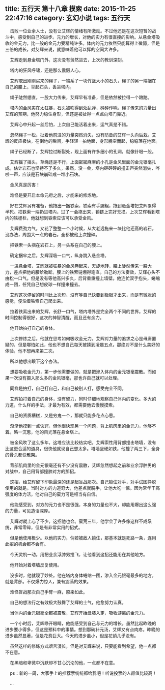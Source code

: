 title: 五行天 第十八章 摸索
date: 2015-11-25 22:47:16
category: 玄幻小说
tags: 五行天
---
&nbsp;&nbsp;&nbsp;&nbsp;击败一位业余人士，没有让艾辉的情绪有所激动。不过他还是在这次短暂的战斗中，感受到自己的进步。元力的增长，对他的实力有很直接的影响。从悬金塔吸收的金元力，比一般的金元力要精纯许多。体内的元力依然只能算得上微弱，但是三倍的成长，对艾辉来说，就意味着他可以挥的空间大许多。

&nbsp;&nbsp;&nbsp;&nbsp;艾辉走到悬金塔门外，这次没有贸然进去，上次的教训深刻。

&nbsp;&nbsp;&nbsp;&nbsp;塔内的狂风呼啸，还是那么震慑人心。

&nbsp;&nbsp;&nbsp;&nbsp;艾辉取出刚刚买来的绳子，一端系了一块竹篮大小的石头，绳子的另一端捆在自己的腰上。举起石头，丢进塔内。

&nbsp;&nbsp;&nbsp;&nbsp;绳子陡然绷直，一股大力传来，艾辉早有准备，但是依然被拉得一个踉跄。

&nbsp;&nbsp;&nbsp;&nbsp;塔内的金风实在太狂暴，石头被吹得到处乱弹，砰砰作响。绳子传来的力量出艾辉的预期，他努力稳住身形，但还是被扯得一点点向塔门靠近。

&nbsp;&nbsp;&nbsp;&nbsp;艾辉心中升起一丝后怕，上次自己能活着出来，运气真是不错。

&nbsp;&nbsp;&nbsp;&nbsp;忽然绳子一松，扯着他前进的力量突然消失，没有防备的艾辉一头向后栽。艾辉的反应极快，在倒地的瞬间，手轻轻一拍地面，身形腾空而起，稳稳落在地面。

&nbsp;&nbsp;&nbsp;&nbsp;绳子已经断了，艾辉拉过断裂处，现上面有许多细小的孔洞，就像针眼一般。

&nbsp;&nbsp;&nbsp;&nbsp;艾辉摇了摇头，草绳还是不行，上面密密麻麻的小孔是金风里面的金元银毫扎成。估计岩石也坚持不了多久，果然，没一会，塔内砰砰砰的撞击声突然消失，哗啦一声，应该是石块崩碎成一堆小石块。

&nbsp;&nbsp;&nbsp;&nbsp;金风真是厉害！

&nbsp;&nbsp;&nbsp;&nbsp;难怪是要开启本命元府之后，才能来的修炼地。

&nbsp;&nbsp;&nbsp;&nbsp;好在艾辉另有准备，他拖出一捆铁索，铁索有手腕粗，拖到悬金塔把艾辉累得半死。把铁索一端扔进塔内，过了一会拖出来，锁链上完好无损。上次艾辉看到塔内的铁栅栏，他就想到铁索应该可以承受金风。

&nbsp;&nbsp;&nbsp;&nbsp;艾辉费劲力气，又花了整整一个小时候，从大老远拖来一块比他还高的岩石。没办法，周围大一点的岩石，全都被他上次撞碎。

&nbsp;&nbsp;&nbsp;&nbsp;把铁索一头捆在岩石上，另一头系在自己的腰上。

&nbsp;&nbsp;&nbsp;&nbsp;确定捆牢之后，艾辉深吸一口气，纵身跳入悬金塔。

&nbsp;&nbsp;&nbsp;&nbsp;一进悬金塔，艾辉就被狂暴的金风卷起来，天旋地转，腰上陡然传来一股大力，差点把他的腰给勒断。腰上的铁索链绷得笔直。自己的方法奏效，艾辉心头不由松一口气。但是没有等他高兴多久，后背重重撞上墙壁。他连忙双手抱头，蜷缩成一团，任凭自己想皮球一样撞来撞去。

&nbsp;&nbsp;&nbsp;&nbsp;艾辉这次停留的时间比上次短，没有等自己快要到极限才出来，而是有微胀的感觉，便沿着铁索自己爬出来。

&nbsp;&nbsp;&nbsp;&nbsp;拉着铁索出来的艾辉，长舒一口气，塔内塔外是完全两个不同的世界。艾辉的时间控制得很好，这次的神智清醒，而且还有余力。

&nbsp;&nbsp;&nbsp;&nbsp;他开始拍打自己的身体。

&nbsp;&nbsp;&nbsp;&nbsp;上次修炼之后，他就在思考如何吸收金元力。艾辉对力量的追求之心是毋庸置疑的，但是哪怕如此，他也不想自己每天被揍到凌晨五点，那绝对不是什么美好的体验，他不想再来第二次。

&nbsp;&nbsp;&nbsp;&nbsp;所以他想出眼下这个办法。

&nbsp;&nbsp;&nbsp;&nbsp;想要吸收金元力，第一步他需要做的，就是把渗入体内的金元银毫震散。而如果一次没有摄入那么多的金风银毫，那也许自己就可以处理。

&nbsp;&nbsp;&nbsp;&nbsp;同样是拍打，自己打自己，和自己被别人打，感受完全不同。

&nbsp;&nbsp;&nbsp;&nbsp;艾辉拍打着自己的身体，没有留力，同时仔细地观察自己体内的变化。多大的力道，什么样的手法，才最为有效，都需要他去慢慢摸索。

&nbsp;&nbsp;&nbsp;&nbsp;自己的资质糟糕，又是穷鬼一个，那就只能多花点心思。

&nbsp;&nbsp;&nbsp;&nbsp;渐渐他摸到一点诀窍，但他很快现另一个问题，背上肌肉里的金元力，他够不着。略一沉思，他的目光落在悬金塔上。

&nbsp;&nbsp;&nbsp;&nbsp;被金风吹了这么多年，这塔应该比较结实吧。艾辉索性用背部撞击塔墙，没有比这更合适的道具，很快他就现自己想太多。塔墙坚硬如铁，他撞了两三下，全身的骨头都快散架。

&nbsp;&nbsp;&nbsp;&nbsp;背部肌肉里的金元银毫还有不少没有震散，艾辉忽然想起之前和业余浮肿男的对战中，自己用背部撞肺对方的那招。

&nbsp;&nbsp;&nbsp;&nbsp;这招，给艾辉留下印象最深的还是起盲战那次。自己锁住对手，对手试图挣脱使用的就是。当时对方的力道奇大，他差点就脱手，让他大吃一惊。因为常年干高强度的体力活，他对自己的蛮力可是相当有自信。

&nbsp;&nbsp;&nbsp;&nbsp;他能感受到，对方的元力也不是很强，本身的力量也不大，却能用爆出这么强的力量，可见造诣深厚。

&nbsp;&nbsp;&nbsp;&nbsp;艾辉对就上心了不少，这招他也会。蛮荒三年，他学会了许多像这样不成系统，非常零碎，但是有非常实用的招式。

&nbsp;&nbsp;&nbsp;&nbsp;但是他使用极少。以他的实力，倘若被敌人锁住，那基本就是死路一条，连用此招的机会都不会有。

&nbsp;&nbsp;&nbsp;&nbsp;今天灵机一动，用把业余浮肿男撞飞，让他看到这招还能用在其他地方。

&nbsp;&nbsp;&nbsp;&nbsp;他开始对着塔墙反复使用。

&nbsp;&nbsp;&nbsp;&nbsp;没多时，他就现了妙处。他在塔内身体蜷缩一团，渗入金元银毫最多的地方，就是背部。不仅爆力惊人，兼有震荡的效果。

&nbsp;&nbsp;&nbsp;&nbsp;难怪盲战那次自己手臂一麻，原来如此。

&nbsp;&nbsp;&nbsp;&nbsp;自己的想法行之有效极大鼓舞了艾辉的士气，他愈努力认真。

&nbsp;&nbsp;&nbsp;&nbsp;当体内的金元银毫全都被震散，艾辉开始盘膝入定，吸收游离的金元力。

&nbsp;&nbsp;&nbsp;&nbsp;一个小时后，艾辉睁开眼睛，他能感受到自己与元力的增长。虽然比起昨晚的进步要小得多，但这是预料中的事情。想到那碗补元汤，艾辉又有点肉疼。昨晚的进步虽然显著，但是花费巨大。今天的进步虽小，但是花销几乎没有。

&nbsp;&nbsp;&nbsp;&nbsp;虽然这样的修炼方式艰苦漫长，但是对艾辉来说，只要能看到希望，他一点都不在意。

&nbsp;&nbsp;&nbsp;&nbsp;在黑暗和卑微中沉默却不甘心沉沦的他，一点都不在意。

&nbsp;&nbsp;&nbsp;&nbsp;ps：新的一周，大家手上的推荐票统统都给我吧！听说投票的人颜值比较高！

&nbsp;&nbsp;&nbsp;&nbsp;...